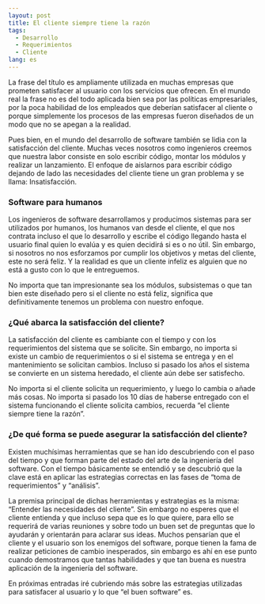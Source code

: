 ```yaml
---
layout: post
title: El cliente siempre tiene la razón
tags:
  - Desarrollo
  - Requerimientos
  - Cliente
lang: es
---
```


La frase del título es ampliamente utilizada en muchas empresas que prometen satisfacer al usuario con los servicios que ofrecen. En el mundo real la frase no es del todo aplicada bien sea por las políticas empresariales, por la poca habilidad de los empleados que deberían satisfacer al cliente o porque simplemente los procesos de las empresas fueron diseñados de un modo que no se apegan a la realidad.

Pues bien, en el mundo del desarrollo de software también se lidia con la satisfacción del cliente. Muchas veces nosotros como ingenieros creemos que nuestra labor consiste en solo escribir código, montar los módulos y realizar un lanzamiento. El enfoque de aislarnos para escribir código dejando de lado las necesidades del cliente tiene un gran problema y se llama: Insatisfacción.

### **Software para humanos**

Los ingenieros de software desarrollamos y producimos sistemas para ser utilizados por humanos, los humanos van desde el cliente, el que nos contrata incluso el que lo desarrollo y escribe el código llegando hasta el usuario final quien lo evalúa y es quien decidirá si es o no útil. Sin embargo, si nosotros no nos esforzamos por cumplir los objetivos y metas del cliente, este no será feliz. Y la realidad es que un cliente infeliz es alguien que no está a gusto con lo que le entreguemos.

No importa que tan impresionante sea los módulos, subsistemas o que tan bien este diseñado pero si el cliente no está feliz, significa que definitivamente tenemos un problema con nuestro enfoque.

### ¿Qué abarca la satisfacción del cliente?

La satisfacción del cliente es cambiante con el tiempo y con los requerimientos del sistema que se solicite. Sin embargo, no importa si existe un cambio de requerimientos o si el sistema se entrega y en el mantenimiento se solicitan cambios. Incluso si pasado los años el sistema se convierte en un sistema heredado, el cliente aún debe ser satisfecho.

No importa si el cliente solicita un requerimiento, y luego lo cambia o añade más cosas. No importa si pasado los 10 días de haberse entregado con el sistema funcionando el cliente solicita cambios, recuerda “el cliente siempre tiene la razón”.

### ¿De qué forma se puede asegurar la satisfacción del cliente?

Existen muchísimas herramientas que se han ido descubriendo con el paso del tiempo y que forman parte del estado del arte de la ingeniería del software. Con el tiempo básicamente se entendió y se descubrió que la clave está en aplicar las estrategias correctas en las fases de “toma de requerimientos” y “análisis”.

La premisa principal de dichas herramientas y estrategias es la misma: “Entender las necesidades del cliente”. Sin embargo no esperes que el cliente entienda y que incluso sepa que es lo que quiere, para ello se requerirá de varias reuniones y sobre todo un buen set de preguntas que lo ayudarán y orientarán para aclarar sus ideas. Muchos pensarían que el cliente y el usuario son los enemigos del software, porque tienen la fama de realizar peticiones de cambio inesperados, sin embargo es ahí en ese punto cuando demostramos que tantas habilidades y que tan buena es nuestra aplicación de la ingeniería del software.

En próximas entradas iré cubriendo más sobre las estrategias utilizadas para satisfacer al usuario y lo que “el buen software” es. 

